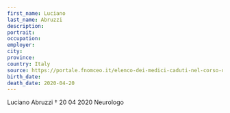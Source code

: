 ```yaml
---
first_name: Luciano
last_name: Abruzzi
description: 
portrait: 
occupation: 
employer: 
city: 
province: 
country: Italy
source: https://portale.fnomceo.it/elenco-dei-medici-caduti-nel-corso-dellepidemia-di-covid-19/
birth_date: 
death_date: 2020-04-20
---
```


Luciano Abruzzi † 20 04 2020
Neurologo
